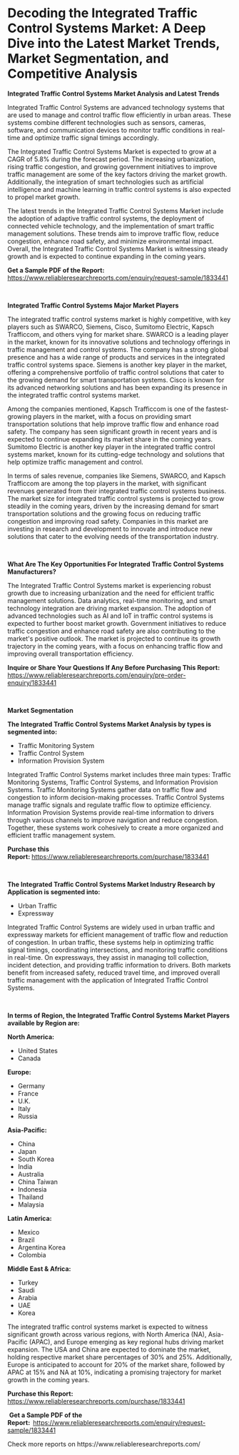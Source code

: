 <p><h1>Decoding the Integrated Traffic Control Systems Market: A Deep Dive into the Latest Market Trends, Market Segmentation, and Competitive Analysis</h1></p><p><strong>Integrated Traffic Control Systems Market Analysis and Latest Trends</strong></p>
<p><p>Integrated Traffic Control Systems are advanced technology systems that are used to manage and control traffic flow efficiently in urban areas. These systems combine different technologies such as sensors, cameras, software, and communication devices to monitor traffic conditions in real-time and optimize traffic signal timings accordingly.</p><p>The Integrated Traffic Control Systems Market is expected to grow at a CAGR of 5.8% during the forecast period. The increasing urbanization, rising traffic congestion, and growing government initiatives to improve traffic management are some of the key factors driving the market growth. Additionally, the integration of smart technologies such as artificial intelligence and machine learning in traffic control systems is also expected to propel market growth.</p><p>The latest trends in the Integrated Traffic Control Systems Market include the adoption of adaptive traffic control systems, the deployment of connected vehicle technology, and the implementation of smart traffic management solutions. These trends aim to improve traffic flow, reduce congestion, enhance road safety, and minimize environmental impact. Overall, the Integrated Traffic Control Systems Market is witnessing steady growth and is expected to continue expanding in the coming years.</p></p>
<p><strong>Get a Sample PDF of the Report:&nbsp;</strong> <a href="https://www.reliableresearchreports.com/enquiry/request-sample/1833441">https://www.reliableresearchreports.com/enquiry/request-sample/1833441</a></p>
<p>&nbsp;</p>
<p><strong>Integrated Traffic Control Systems Major Market Players</strong></p>
<p><p>The integrated traffic control systems market is highly competitive, with key players such as SWARCO, Siemens, Cisco, Sumitomo Electric, Kapsch Trafficcom, and others vying for market share. SWARCO is a leading player in the market, known for its innovative solutions and technology offerings in traffic management and control systems. The company has a strong global presence and has a wide range of products and services in the integrated traffic control systems space. Siemens is another key player in the market, offering a comprehensive portfolio of traffic control solutions that cater to the growing demand for smart transportation systems. Cisco is known for its advanced networking solutions and has been expanding its presence in the integrated traffic control systems market.</p><p>Among the companies mentioned, Kapsch Trafficcom is one of the fastest-growing players in the market, with a focus on providing smart transportation solutions that help improve traffic flow and enhance road safety. The company has seen significant growth in recent years and is expected to continue expanding its market share in the coming years. Sumitomo Electric is another key player in the integrated traffic control systems market, known for its cutting-edge technology and solutions that help optimize traffic management and control.</p><p>In terms of sales revenue, companies like Siemens, SWARCO, and Kapsch Trafficcom are among the top players in the market, with significant revenues generated from their integrated traffic control systems business. The market size for integrated traffic control systems is projected to grow steadily in the coming years, driven by the increasing demand for smart transportation solutions and the growing focus on reducing traffic congestion and improving road safety. Companies in this market are investing in research and development to innovate and introduce new solutions that cater to the evolving needs of the transportation industry.</p></p>
<p>&nbsp;</p>
<p><strong>What Are The Key Opportunities For Integrated Traffic Control Systems Manufacturers?</strong></p>
<p><p>The Integrated Traffic Control Systems market is experiencing robust growth due to increasing urbanization and the need for efficient traffic management solutions. Data analytics, real-time monitoring, and smart technology integration are driving market expansion. The adoption of advanced technologies such as AI and IoT in traffic control systems is expected to further boost market growth. Government initiatives to reduce traffic congestion and enhance road safety are also contributing to the market's positive outlook. The market is projected to continue its growth trajectory in the coming years, with a focus on enhancing traffic flow and improving overall transportation efficiency.</p></p>
<p><strong>Inquire or Share Your Questions If Any Before Purchasing This Report:</strong> <a href="https://www.reliableresearchreports.com/enquiry/pre-order-enquiry/1833441">https://www.reliableresearchreports.com/enquiry/pre-order-enquiry/1833441</a></p>
<p>&nbsp;</p>
<p><strong>Market Segmentation</strong></p>
<p><strong>The Integrated Traffic Control Systems Market Analysis by types is segmented into:</strong></p>
<p><ul><li>Traffic Monitoring System</li><li>Traffic Control System</li><li>Information Provision System</li></ul></p>
<p><p>Integrated Traffic Control Systems market includes three main types: Traffic Monitoring Systems, Traffic Control Systems, and Information Provision Systems. Traffic Monitoring Systems gather data on traffic flow and congestion to inform decision-making processes. Traffic Control Systems manage traffic signals and regulate traffic flow to optimize efficiency. Information Provision Systems provide real-time information to drivers through various channels to improve navigation and reduce congestion. Together, these systems work cohesively to create a more organized and efficient traffic management system.</p></p>
<p><strong>Purchase this Report:&nbsp;</strong><a href="https://www.reliableresearchreports.com/purchase/1833441">https://www.reliableresearchreports.com/purchase/1833441</a></p>
<p>&nbsp;</p>
<p><strong>The Integrated Traffic Control Systems Market Industry Research by Application is segmented into:</strong></p>
<p><ul><li>Urban Traffic</li><li>Expressway</li></ul></p>
<p><p>Integrated Traffic Control Systems are widely used in urban traffic and expressway markets for efficient management of traffic flow and reduction of congestion. In urban traffic, these systems help in optimizing traffic signal timings, coordinating intersections, and monitoring traffic conditions in real-time. On expressways, they assist in managing toll collection, incident detection, and providing traffic information to drivers. Both markets benefit from increased safety, reduced travel time, and improved overall traffic management with the application of Integrated Traffic Control Systems.</p></p>
<p>&nbsp;</p>
<p><strong>In terms of Region, the Integrated Traffic Control Systems Market Players available by Region are:</strong></p>
<p>
    <p> <strong> North America: </strong>
        <ul>
            <li>United States</li>
            <li>Canada</li>
        </ul>
        </p> 
    <p> <strong> Europe: </strong>
        <ul>
            <li>Germany</li>
            <li>France</li>
            <li>U.K.</li>
            <li>Italy</li>
            <li>Russia</li>
        </ul>
        </p> 
    <p> <strong> Asia-Pacific: </strong>
        <ul>
            <li>China</li>
            <li>Japan</li>
            <li>South Korea</li>
            <li>India</li>
            <li>Australia</li>
            <li>China Taiwan</li>
            <li>Indonesia</li>
            <li>Thailand</li>
            <li>Malaysia</li>
        </ul>
        </p> 
    <p> <strong> Latin America: </strong>
        <ul>
            <li>Mexico</li>
            <li>Brazil</li>
            <li>Argentina Korea</li>
            <li>Colombia</li>
        </ul>
        </p> 
    <p> <strong> Middle East & Africa: </strong>
        <ul>
            <li>Turkey</li>
            <li>Saudi</li>
            <li>Arabia</li>
            <li>UAE</li>
            <li>Korea</li>
        </ul>
    </p>
    </p>
<p><p>The integrated traffic control systems market is expected to witness significant growth across various regions, with North America (NA), Asia-Pacific (APAC), and Europe emerging as key regional hubs driving market expansion. The USA and China are expected to dominate the market, holding respective market share percentages of 30% and 25%. Additionally, Europe is anticipated to account for 20% of the market share, followed by APAC at 15% and NA at 10%, indicating a promising trajectory for market growth in the coming years.</p></p>
<p><strong>Purchase this Report: </strong><a href="https://www.reliableresearchreports.com/purchase/1833441">https://www.reliableresearchreports.com/purchase/1833441</a></p>
<p>&nbsp;<strong>Get a Sample PDF of the Report:&nbsp;&nbsp;</strong><a href="https://www.reliableresearchreports.com/enquiry/request-sample/1833441">https://www.reliableresearchreports.com/enquiry/request-sample/1833441</a></p>
<p><strong></strong></p>
<p>Check more reports on https://www.reliableresearchreports.com/</p>
